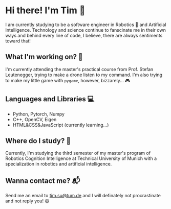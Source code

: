 # Hi there! I'm Tim 👋
I am currently studying to be a software engineer in Robotics 🤖 and Artificial Intelligence. Technology and science continue to fanscinate me in their own ways and behind every line of code, I believe, there are always sentiments toward that!

<!--
**timsu-98/timsu-98** is a ✨ _special_ ✨ repository because its `README.md` (this file) appears on your GitHub profile.

Here are some ideas to get you started:

- 🔭 I’m currently working on ...
- 🌱 I’m currently learning ...
- 👯 I’m looking to collaborate on ...
- 🤔 I’m looking for help with ...
- 💬 Ask me about ...
- 📫 How to reach me: ...
- 😄 Pronouns: ...
- ⚡ Fun fact: ...
-->

## What I'm working on? 🤖
I'm currently attending the master's practical course from Prof. Stefan Leutenegger, trying to make a drone listen to my command. I'm also trying to make my little game with `pygame`, however, bizzarely... 🎮

## Languages and Libraries 💻
- Python, Pytorch, Numpy
- C++, OpenCV, Eigen
- HTML&CSS&JavaScript (currently learning...)

## Where do I study? 🏫
Currently, I'm studying the third semester of my master's program of Robotics Cognition Intelligence at Technical University of Munich with a specialization in robotics and artificial intelligence. 

## Wanna contact me? 📬
Send me an email to tim.su@tum.de and I will definately not procrastinate and not reply you! 😄

